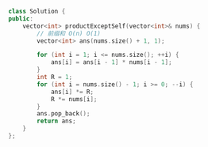 <!--
 * @Author: yitong 2969413251@qq.com
 * @Date: 2023-02-11 13:43:26
-->
```cpp
class Solution {
public:
    vector<int> productExceptSelf(vector<int>& nums) {
        // 前缀和 O(n) O(1)
        vector<int> ans(nums.size() + 1, 1);

        for (int i = 1; i <= nums.size(); ++i) {
            ans[i] = ans[i - 1] * nums[i - 1];
        }   
        int R = 1;
        for (int i = nums.size() - 1; i >= 0; --i) {
            ans[i] *= R;
            R *= nums[i]; 
        }
        ans.pop_back();
        return ans;
    }
};
```